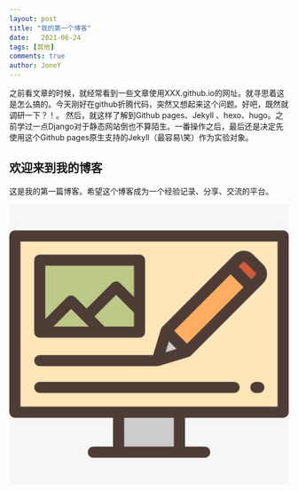 ```yaml
---
layout: post
title: "我的第一个博客"
date:   2021-06-24
tags: [其他]
comments: true
author: JoneY
---
```


之前看文章的时候，就经常看到一些文章使用XXX.github.io的网址。就寻思着这是怎么搞的。今天刚好在github折腾代码，突然又想起来这个问题。好吧，既然就调研一下？！。
然后，就这样了解到Github pages、Jekyll 、hexo、hugo。之前学过一点Django对于静态网站倒也不算陌生。一番操作之后，最后还是决定先使用这个Github pages原生支持的Jekyll（最容易\笑）作为实验对象。
<!-- more -->

## 欢迎来到我的博客

这是我的第一篇博客。希望这个博客成为一个经验记录、分享、交流的平台。

<!-- ![加油](https://github.com/zhoushiyang12/zhoushiyang12.github.io/blob/main/images/2021-06-24-My_first_blog_with_jekyll/jiayou.jpg) -->

![加油](/images/2021-06-24-My_first_blog_with_jekyll/blog.jpg)
